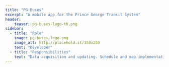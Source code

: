 ```yaml
---
title: "PG-Buses"
excerpt: "A mobile app for the Prince George Transit System"
header:
    teaser: pg-buses-logo-th.png
sidebar:
  - title: "Role"
    image: pg-buses-logo.png
    image_alt: http://placehold.it/350x250
    text: "Developer"
  - title: "Responsibilities"
    text: "Data acquisition and updating. Schedule and map implementation"
---
```

